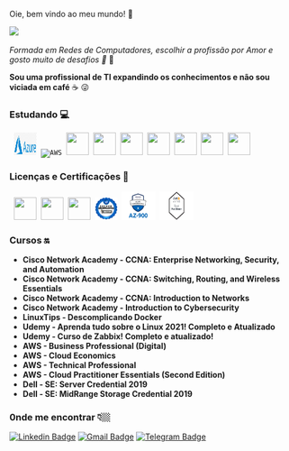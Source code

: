 
Oie, bem vindo ao meu mundo! 👋

![](https://4.bp.blogspot.com/-iz8s86qYrks/Vt7w-CeUkfI/AAAAAAAADxY/ac_nF2x3D0A/s1600/mulheres%2Bna%2Barea%2Bde%2Bti.jpg)

*Formada em Redes de Computadores, escolhir a profissão por Amor e gosto muito de desafios 🚀* :rocket:

**Sou uma profissional de TI expandindo os conhecimentos e não sou viciada em café** :coffee: :stuck_out_tongue_winking_eye:

### Estudando :computer:

 <p align="left">
</code>&nbsp;
      <code><img src="https://github.com/Day-bcc/Day-bcc/blob/main/azure.png" width="40" height="40"/></code>&nbsp;
      <code><img src="https://user-images.githubusercontent.com/51785898/91358419-31502480-e7c9-11ea-9bb8-5124117e9a75.png" alt="AWS" width="40" height="40"/></code>&nbsp;
      <code><img src="https://encrypted-tbn0.gstatic.com/images?q=tbn:ANd9GcR4ExGUTEwAQn95uM4KUU-OZ7Zz1n2lDrnXfw&usqp=CAU" width="40" height="40"/></code>&nbsp;
      <code><img src="https://encrypted-tbn0.gstatic.com/images?q=tbn:ANd9GcTSJOA0owQsL3YqUXO5Z2zLhY-h-8xlQLXdng&usqp=CAU" width="40" height="40"/></code>&nbsp;
      <code><img src="https://lasopajar960.weebly.com/uploads/1/2/5/5/125510288/675133152.jpg" width="40" height="40"/></code>&nbsp;
      <code><img src="https://upload.wikimedia.org/wikipedia/commons/thumb/3/35/Tux.svg/1200px-Tux.svg.png" width="40" height="40"/></code>&nbsp;
      <code><img src="https://www.pikpng.com/pngl/m/430-4307964_docker-and-kubernetes-logos-point-of-sales-icon.png" width="40" height="40"/></code>&nbsp;
      <code><img src="https://www.pikpng.com/pngl/m/39-398608_kubernetes-kubernetes-icon-svg-clipart.png" width="40" height="40"/></code>&nbsp;
      <code><img src="https://miro.medium.com/max/2400/1*5ojGsucagqcYZGswDM4Vfw.png" width="40" height="40"/></code>&nbsp;
	 
	  
### Licenças e Certificações 🧾
 <p align="left">
</code>&nbsp;
         <code><img src="https://encrypted-tbn0.gstatic.com/images?q=tbn:ANd9GcR7pJ0opAmLWjgM7pK8z2HV3p9aQ68Prlq4Ig&usqp=CAU" width="40" height="40"/></code>&nbsp;
         <code><img src="https://pbs.twimg.com/media/EXh-mm1WkAAJat3.jpg" width="40" height="40"/></code>&nbsp;
         <code><img src="https://training.fortinet.com/pluginfile.php/1/badges/badgeimage/23/f1?refresh=9081" width="40" height="40"/></code>&nbsp;
         <code><img src="https://github.com/Day-bcc/Day-bcc/blob/main/docker%20distintivo.png" width="40" height="40"/></code>&nbsp;
         <code><img src="https://github.com/Day-bcc/Day-bcc/blob/main/2021-ms-azure-az-900.png" width="60" height="50"/></code>&nbsp;
         <code><img src="https://github.com/Day-bcc/Day-bcc/blob/main/linkedin_thumb_AWS-CloudPractitioner-2020.png" width="60" height="50"/></code>&nbsp;

### Cursos 🔛
 - **Cisco Network Academy -  CCNA: Enterprise Networking, Security, and Automation** 
 - **Cisco Network Academy -  CCNA: Switching, Routing, and Wireless Essentials** 
 - **Cisco Network Academy -  CCNA: Introduction to Networks** 
 - **Cisco Network Academy -  Introduction to Cybersecurity** 
 - **LinuxTips - Descomplicando Docker** 
 - **Udemy - Aprenda tudo sobre o Linux 2021! Completo e Atualizado** 
 - **Udemy - Curso de Zabbix! Completo e atualizado!**
 - **AWS - Business Professional (Digital)**
 - **AWS - Cloud Economics**
 - **AWS - Technical Professional**
 - **AWS - Cloud Practitioner Essentials (Second Edition)**
 - **Dell - SE: Server Credential 2019**
 - **Dell - SE: MidRange Storage Credential 2019**
 

### 0nde me encontrar 👇🏼
[![Linkedin Badge](https://img.shields.io/badge/-LinkedIn-blue?style=flat-square&logo=Linkedin&logoColor=white&link=https://www.linkedin.com/in/dayane-costa-9a2973186/)](https://www.linkedin.com/in/dayane-costa-9a2973186/)
[![Gmail Badge](https://img.shields.io/badge/-Gmail-c14438?style=flat-square&logo=Gmail&logoColor=white&link=mailto:mailto:day.costaah)](mailto:day.costaah)
[![Telegram Badge](https://img.shields.io/badge/-Telegram-blue?style=flat-square&logo=Telegram&logoColor=white&link=https://t.me/@day_costah)
](https://t.me/day_costah)
